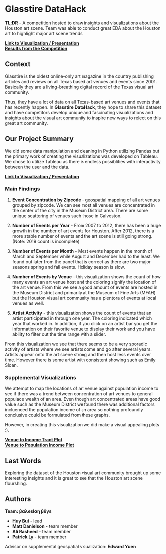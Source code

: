 # Glasstire DataHack

**TL;DR** - A competition hosted to draw insights and visualizations about the Houston art scene. Team was able to conduct great EDA about the Houston art to highlight major art scene trends.   

[**Link to Visualization / Presentation**](https://public.tableau.com/profile/huy.bui#!/vizhome/BaysianBoyz/EventsAnalysis)  
[**Results from the Competition**](https://glasstire.com/2019/10/13/announcing-the-winners-of-the-2019-glasstire-datahack/)  

## Context 
Glasstire is the oldest online-only art magazine in the country publishing articles and reviews on all Texas based art venues and events since 2001. Basically they are a living-breathing digital record of the Texas visual art community.

Thus, they have a lot of data on all Texas-based art venues and events that has recently happen. In **Glasstire DataHack**, they hope to share this dataset and have competitors develop unique and fascinating visualizations and insights about the visual art community to inspire new ways to relect on this great art community. 

## Our Project Summary
We did some data manipulation and cleaning in Python utilizing Pandas but the primary work of creating the visualizations was developed on Tableau. We chose to utilize Tableau as there is endless possiblities with interactivity between the user and the data.

[**Link to Visualization / Presentation**](https://public.tableau.com/profile/huy.bui#!/vizhome/BaysianBoyz/EventsAnalysis)

### Main Findings
1) **Event Concentration by Zipcode** - geospatial mapping of all art venues grouped by zipcode. We can see most all venues are concentrated in the center of the city in the Museum District area. There are some unique scattering of venues such those in Galveston.



2) **Number of Events per Year** - From 2007 to 2012, there has been a huge growth in the number of art events for Houston. After 2012, there is a more stable number of events and the art scene is still going strong.   (Note: 2019 count is incomplete)  
3) **Number of Events per Month** -  Most events happen in the month of March and September while August and December had to the least. We found out later from the panel that is correct as there are two major seasons spring and fall events. Holiday season is slow. 
4) **Number of Events by Venue** - this visualization shows the count of how many events an art venue host and the coloring signify the location of the art venue. From this we see a good amount of events are hosted in the Museum District and primarily at the Museum of Fine Arts (MFAH) but the Houston visual art community has a plentora of events at local venues as well.  
5) **Artist Activity** - this visualization shows the count of events that an artist participated in through one year. The coloring indicated which year that worked in. In addition, if you click on an artist bar you get the information on their favorite venue to display their work and you have ability to filter out the time range with a slider. 

From this visualization we see that there seems to be a very sporadic activity of artists where we see artists come and go after several years. Artists appear onto the art scene strong and then host less events over time. However there is some artist with consistent showing such as Emily Sloan.

### Supplemental Visualizations
We attempt to map the locations of art venue against population income to see if there was a trend between concentration of art venues to general populace wealth of an area. Even though art concentrated areas have good value such as the Museum District we found there was additional factors incluenced the population income of an area so nothing profoundly conclusive could be formulated from these graphs.

However, in creating this visualization we did make a visual appealing plots :).

[**Venue to Income Tract Plot**](https://public.tableau.com/profile/patrick.m.ly#!/vizhome/GlassTire-VenuesbyIncomeTract/Sheet4)    
[**Venue to Population Income Plot**](https://public.tableau.com/profile/patrick.m.ly#!/vizhome/GlassTire-VenueLocationsbyPopulation/Sheet2)  

## Last Words
Exploring the dataset of the Houston visual art community brought up some interesting insights and it is great to see that the Houston art scene flourshing.

## Authors
**Team: βαλesΙαη βθγs** 
 - **Huy Bui** - lead 
 - **Matt Danielson** - team member
 - **Ali Rasheed** - team member
 - **Patrick Ly** - team member
 
 Advisor on supplemental geospatial visualization: **Edward Yuen**
